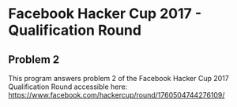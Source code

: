 # Facebook Hacker Cup 2017 - Qualification Round
## Problem 2

This program answers problem 2 of the Facebook Hacker Cup 2017 Qualification Round accessible here:
https://www.facebook.com/hackercup/round/1760504744276109/

